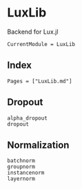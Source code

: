 # LuxLib

Backend for Lux.jl

```@meta
CurrentModule = LuxLib
```

## Index

```@index
Pages = ["LuxLib.md"]
```

## Dropout

```@docs
alpha_dropout
dropout
```

## Normalization

```@docs
batchnorm
groupnorm
instancenorm
layernorm
```
